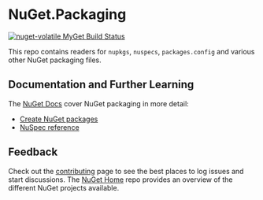 # NuGet.Packaging

[![nuget-volatile MyGet Build Status](https://www.myget.org/BuildSource/Badge/nuget-volatile?identifier=98de9302-4796-4b96-9fbd-cb1517f2d1fa)](https://www.myget.org/)

This repo contains readers for `nupkgs`, `nuspecs`, `packages.config` and various other NuGet packaging files.

## Documentation and Further Learning

The [NuGet Docs](http://docs.nuget.org) cover NuGet packaging in more detail:

* [Create NuGet packages](http://docs.nuget.org/create)
* [NuSpec reference](http://docs.nuget.org/Create/Nuspec-Reference)

## Feedback

Check out the [contributing](http://docs.nuget.org/contribute) page to see the best places to log issues and start discussions. The [NuGet Home](https://github.com/NuGet/Home) repo provides an overview of the different NuGet projects available.
